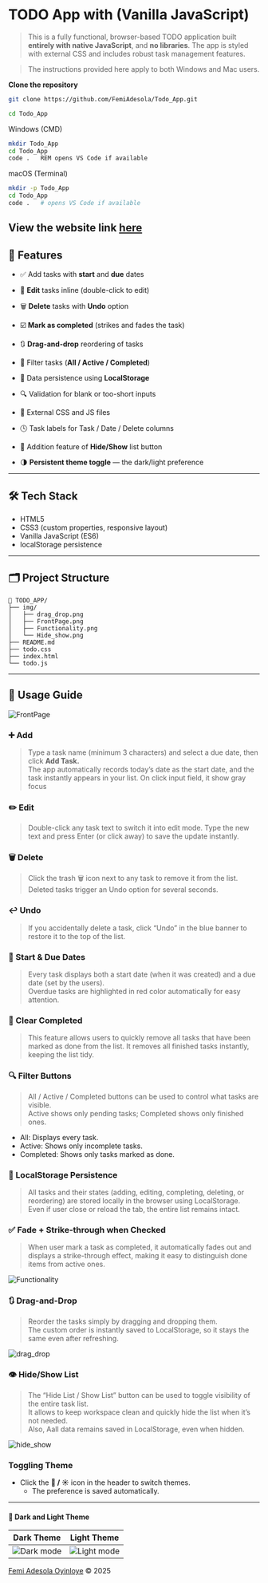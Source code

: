 # TODO App with (Vanilla JavaScript)

> This is a fully functional, browser-based TODO application built **entirely with native JavaScript**, and **no libraries**. The app is styled with external CSS and includes robust task management features.

> The instructions provided here apply to both Windows and Mac users.

 **Clone the repository**
   ```bash
   git clone https://github.com/FemiAdesola/Todo_App.git 

   cd Todo_App
   ```

Windows (CMD)
```bash
mkdir Todo_App
cd Todo_App  
code .   REM opens VS Code if available 
```

macOS (Terminal)
```bash
mkdir -p Todo_App
cd Todo_App
code .   # opens VS Code if available
```

View the website link [here](https://todo-app-femi.netlify.app)
---

## 🌟 Features

- ✅ Add tasks with **start** and **due** dates
  
- 📝 **Edit** tasks inline (double-click to edit)  
- 🗑️ **Delete** tasks with **Undo** option  
- ☑️ **Mark as completed** (strikes and fades the task)  
- 🔃 **Drag-and-drop** reordering of tasks  
- 📂 Filter tasks (**All / Active / Completed**)  
- 💾 Data persistence using **LocalStorage**  
- 🔍 Validation for blank or too-short inputs  
- 🎨 External CSS and JS files  
- 🕓 Task labels for Task / Date / Delete columns  
- 🧩 Addition feature of **Hide/Show** list button  
- 🌗 **Persistent theme toggle** — the dark/light preference  

---
## 🛠 Tech Stack
- HTML5
- CSS3 (custom properties, responsive layout)
- Vanilla JavaScript (ES6)
- localStorage persistence

---

## 🗂️ Project Structure

```
📁 TODO_APP/
├── img/
│   ├── drag_drop.png
│   ├── FrontPage.png
│   ├── Functionality.png
│   └── Hide_show.png
├── README.md
├── todo.css
├── index.html
└── todo.js
```
---

## 🧭 Usage Guide

![FrontPage](/img/FrontPage.png)

### ➕ Add
> Type a task name (minimum 3 characters) and select a due date, then click **Add Task.** \
> The app automatically records today’s date as the start date, and the task instantly appears in your list.
> On click input field, it show gray focus

### ✏️ Edit
> Double-click any task text to switch it into edit mode. Type the new text and press Enter (or click away) to save the update instantly.

### 🗑️ Delete
> Click the trash 🗑 icon next to any task to remove it from the list. Deleted tasks trigger an Undo option for several seconds.

### ↩️ Undo
> If you accidentally delete a task, click “Undo” in the blue banner to restore it to the top of the list.

### 📅 Start & Due Dates
> Every task displays both a start date (when it was created) and a due date (set by the users). \
> Overdue tasks are highlighted in red color automatically for easy attention.

### 🧹 Clear Completed
> This feature allows users to quickly remove all tasks that have been marked as done from the list. It removes all finished tasks instantly, keeping the list tidy.

### 🔍 Filter Buttons
> All / Active / Completed buttons can be used to control what tasks are visible.\
Active shows only pending tasks; Completed shows only finished ones.
* All: Displays every task.
* Active: Shows only incomplete tasks.
* Completed: Shows only tasks marked as done.

### 💾 LocalStorage Persistence
> All tasks and their states (adding, editing, completing, deleting, or reordering) are stored locally in the browser using LocalStorage.\
Even if user close or reload the tab, the entire list remains intact.

### ✅ Fade + Strike-through when Checked
> When user mark a task as completed, it automatically fades out and displays a strike-through effect, making it easy to distinguish done items from active ones.

![Functionality](/img/Functionality.png)

### 🔃 Drag-and-Drop
> Reorder the tasks simply by dragging and dropping them. \
> The custom order is instantly saved to LocalStorage, so it stays the same even after refreshing.

![drag_drop](/img/drag_drop.png)

### 👁️ Hide/Show List
> The “Hide List / Show List” button can be used to toggle visibility of the entire task list. \
It allows to keep workspace clean and quickly hide the list when it’s not needed. \
Also, Aall data remains saved in LocalStorage, even when hidden.

![hide_show](/img/Hide_show.png)

### Toggling Theme
- Click the **🌙 / ☀️** icon in the header  to switch themes.
  * The preference is saved automatically.

---
#### 📸 Dark and Light Theme

| Dark Theme | Light Theme |
|-------------|--------------|
| ![Dark mode](/img/FrontDark.png) | ![Light mode](/img/FrontLight.png) |

[Femi Adesola Oyinloye](https://github.com/FemiAdesola) © 2025 